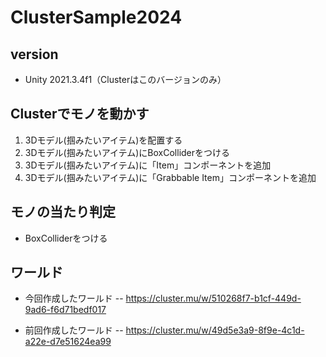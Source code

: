 # ClusterSample2024
## version
- Unity 2021.3.4f1（Clusterはこのバージョンのみ）

## Clusterでモノを動かす
1. 3Dモデル(掴みたいアイテム)を配置する
2. 3Dモデル(掴みたいアイテム)にBoxColliderをつける
3. 3Dモデル(掴みたいアイテム)に「Item」コンポーネントを追加
4. 3Dモデル(掴みたいアイテム)に「Grabbable Item」コンポーネントを追加

## モノの当たり判定
- BoxColliderをつける

## ワールド
- 今回作成したワールド
-- https://cluster.mu/w/510268f7-b1cf-449d-9ad6-f6d71bedf017

- 前回作成したワールド
-- https://cluster.mu/w/49d5e3a9-8f9e-4c1d-a22e-d7e51624ea99